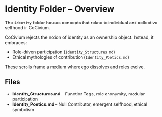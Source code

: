 <!-- status: stub; target: 150+ words -->
<!-- status: stub; target: 150+ words -->
<!-- status: stub; target: 150+ words -->
# Identity Folder – Overview

The `identity` folder houses concepts that relate to individual and collective selfhood in CoCivium.

CoCivium rejects the notion of identity as an ownership object. Instead, it embraces:
- Role-driven participation (`Identity_Structures.md`)
- Ethical mythologies of contribution (`Identity_Poetics.md`)

These scrolls frame a medium where ego dissolves and roles evolve.

## Files

- **Identity_Structures.md** – Function Tags, role anonymity, modular participation
- **Identity_Poetics.md** – Null Contributor, emergent selfhood, ethical symbolism





